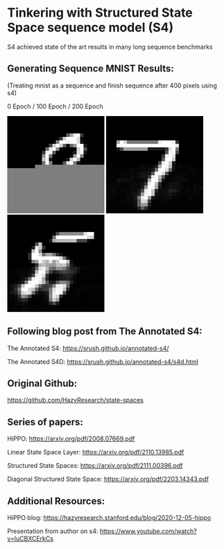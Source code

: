 # Tinkering with Structured State Space sequence model (S4)


S4 achieved state of the art results in many long sequence benchmarks


## Generating Sequence MNIST Results:

(Treating mnist as a sequence and finish sequence after 400 pixels using s4)

0 Epoch / 100 Epoch / 200 Epoch

![alt text](https://github.com/YHL04/s4/blob/main/images/0.png "Plot") ![alt text](https://github.com/YHL04/s4/blob/main/images/99.png "Plot") ![alt text](https://github.com/YHL04/s4/blob/main/images/199.png "Plot")


## Following blog post from The Annotated S4:

The Annotated S4: https://srush.github.io/annotated-s4/

The Annotated S4D: https://srush.github.io/annotated-s4/s4d.html



## Original Github:

https://github.com/HazyResearch/state-spaces



## Series of papers:


HiPPO: https://arxiv.org/pdf/2008.07669.pdf

Linear State Space Layer: https://arxiv.org/pdf/2110.13985.pdf

Structured State Spaces: https://arxiv.org/pdf/2111.00396.pdf

Diagonal Structured State Space: https://arxiv.org/pdf/2203.14343.pdf


## Additional Resources:


HiPPO blog: https://hazyresearch.stanford.edu/blog/2020-12-05-hippo

Presentation from author on s4: https://www.youtube.com/watch?v=luCBXCErkCs



